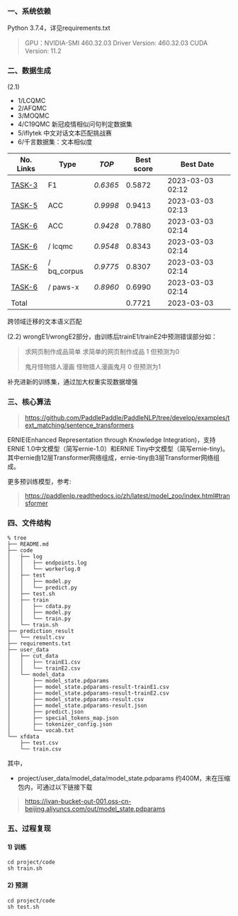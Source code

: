 ### 一、系统依赖
Python 3.7.4，详见requirements.txt
> GPU：NVIDIA-SMI 460.32.03    Driver Version: 460.32.03    CUDA Version: 11.2


### 二、数据生成
(2.1)
* 1/LCQMC
* 2/AFQMC
* 3/MOQMC 
* 4/C19QMC 新冠疫情相似问句判定数据集
* 5/iflytek 中文对话文本匹配挑战赛
* 6/千言数据集：文本相似度

| No. Links | Type | *TOP* | Best score | Best Date | 
|--|-|-|-|-|
| [TASK-3](http://contest.aicubes.cn/#/detail?topicId=23)                               | F1          | *0.6365* | 0.5872  | 2023-03-03 02:12 |
| [TASK-5](https://challenge.xfyun.cn/topic/info?type=text-match&option=ssgy)           | ACC         | *0.9998* | 0.9413  | 2023-03-03 02:13 |
| [TASK-6](https://aistudio.baidu.com/aistudio/competition/detail/45/0/task-definition) | ACC         | *0.9428* | 0.7880  | 2023-03-03 02:14 |
| [TASK-6](https://aistudio.baidu.com/aistudio/competition/detail/45/0/task-definition) | / lcqmc     | *0.9548* | 0.8343  | 2023-03-03 02:14 |
| [TASK-6](https://aistudio.baidu.com/aistudio/competition/detail/45/0/task-definition) | / bq_corpus | *0.9775* | 0.8307  | 2023-03-03 02:14 |
| [TASK-6](https://aistudio.baidu.com/aistudio/competition/detail/45/0/task-definition) | / paws-x    | *0.8960* | 0.6990  | 2023-03-03 02:14 |
| Total | | | 0.7721 | 2023-03-03 |

跨领域迁移的文本语义匹配


(2.2)
wrongE1/wrongE2部分，由训练后trainE1/trainE2中预测错误部分如：
> 求网页制作成品简单 求简单的网页制作成品 1 但预测为0
>
> 鬼月怪物猎人漫画 怪物猎人漫画鬼月 0 但预测为1
> 
补充进新的训练集，通过加大权重实现数据增强


### 三、核心算法
> https://github.com/PaddlePaddle/PaddleNLP/tree/develop/examples/text_matching/sentence_transformers
> 

ERNIE(Enhanced Representation through Knowledge Integration)，支持ERNIE 1.0中文模型（简写ernie-1.0）和ERNIE Tiny中文模型（简写ernie-tiny)。 其中ernie由12层Transformer网络组成，ernie-tiny由3层Transformer网络组成。

更多预训练模型，参考:
> https://paddlenlp.readthedocs.io/zh/latest/model_zoo/index.html#transformer
>


### 四、文件结构
```
% tree
├── README.md
├── code
│   ├── log
│   │   ├── endpoints.log
│   │   └── workerlog.0
│   ├── test
│   │   ├── model.py
│   │   └── predict.py
│   ├── test.sh
│   ├── train
│   │   ├── cdata.py
│   │   ├── model.py
│   │   └── train.py
│   └── train.sh
├── prediction_result
│   └── result.csv
├── requirements.txt
├── user_data
│   ├── cut_data
│   │   ├── trainE1.csv
│   │   └── trainE2.csv
│   └── model_data
│       ├── model_state.pdparams
│       ├── model_state.pdparams-result-trainE1.csv
│       ├── model_state.pdparams-result-trainE2.csv
│       ├── model_state.pdparams-result.csv
│       ├── model_state.pdparams-result.json
│       ├── predict.json
│       ├── special_tokens_map.json
│       ├── tokenizer_config.json
│       └── vocab.txt
└── xfdata
    ├── test.csv
    └── train.csv
```
其中，
* project/user_data/model_data/model_state.pdparams
约400M，未在压缩包内，可通过以下链接下载
> https://ivan-bucket-out-001.oss-cn-beijing.aliyuncs.com/out/model_state.pdparams


### 五、过程复现
#### 1) 训练
```
cd project/code
sh train.sh
```

#### 2) 预测
```
cd project/code
sh test.sh
```
